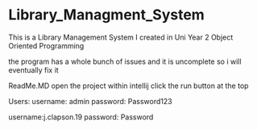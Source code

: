 # Library_Managment_System
This is a Library Management System I created in Uni Year 2 Object Oriented Programming

the program has a whole bunch of issues and it is uncomplete so i will eventually fix it


ReadMe.MD
open the project within intellij
click the run button at the top

Users:
username: admin
password: Password123

username:j.clapson.19
password: Password
